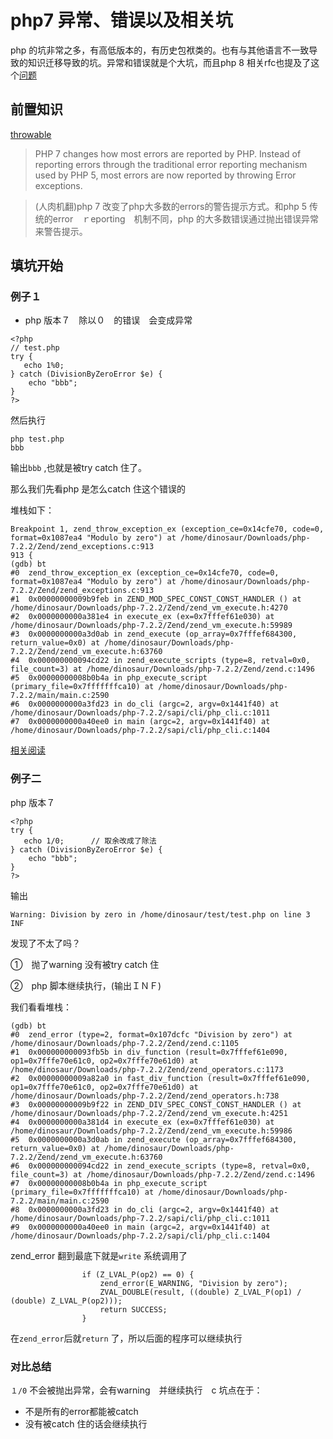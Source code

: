 # php7 异常、错误以及相关坑

php 的坑非常之多，有高低版本的，有历史包袱类的。也有与其他语言不一致导致的知识迁移导致的坑。异常和错误就是个大坑，而且php 8 相关rfc也提及了这个[问题](https://wiki.php.net/rfc/consistent_type_errors)

## 前置知识

 [throwable](https://www.php.net/manual/en/language.errors.php7.php)
> PHP 7 changes how most errors are reported by PHP. Instead of reporting errors through the traditional error reporting mechanism used by PHP 5, most errors are now reported by throwing Error exceptions.

>(人肉机翻)php 7 改变了php大多数的errors的警告提示方式。和php 5 传统的error　ｒeporting　机制不同，php 的大多数错误通过抛出错误异常来警告提示。


## 填坑开始
### 例子１　
-  php 版本７　除以０　的错误　会变成异常
```
<?php
// test.php
try {
   echo 1%0;
} catch (DivisionByZeroError $e) {
    echo "bbb";
}
?>
```
然后执行
```
php test.php 
bbb
```
输出`bbb` ,也就是被try catch 住了。

那么我们先看php 是怎么catch 住这个错误的

堆栈如下：
```
Breakpoint 1, zend_throw_exception_ex (exception_ce=0x14cfe70, code=0, format=0x1087ea4 "Modulo by zero") at /home/dinosaur/Downloads/php-7.2.2/Zend/zend_exceptions.c:913
913	{
(gdb) bt
#0  zend_throw_exception_ex (exception_ce=0x14cfe70, code=0, format=0x1087ea4 "Modulo by zero") at /home/dinosaur/Downloads/php-7.2.2/Zend/zend_exceptions.c:913
#1  0x00000000009b9feb in ZEND_MOD_SPEC_CONST_CONST_HANDLER () at /home/dinosaur/Downloads/php-7.2.2/Zend/zend_vm_execute.h:4270
#2  0x0000000000a381e4 in execute_ex (ex=0x7fffef61e030) at /home/dinosaur/Downloads/php-7.2.2/Zend/zend_vm_execute.h:59989
#3  0x0000000000a3d0ab in zend_execute (op_array=0x7fffef684300, return_value=0x0) at /home/dinosaur/Downloads/php-7.2.2/Zend/zend_vm_execute.h:63760
#4  0x000000000094cd22 in zend_execute_scripts (type=8, retval=0x0, file_count=3) at /home/dinosaur/Downloads/php-7.2.2/Zend/zend.c:1496
#5  0x00000000008b0b4a in php_execute_script (primary_file=0x7fffffffca10) at /home/dinosaur/Downloads/php-7.2.2/main/main.c:2590
#6  0x0000000000a3fd23 in do_cli (argc=2, argv=0x1441f40) at /home/dinosaur/Downloads/php-7.2.2/sapi/cli/php_cli.c:1011
#7  0x0000000000a40ee0 in main (argc=2, argv=0x1441f40) at /home/dinosaur/Downloads/php-7.2.2/sapi/cli/php_cli.c:1404
```
[相关阅读](https://www.kancloud.cn/nickbai/php7/363302)

### 例子二
php 版本７

```
<?php
try {
   echo 1/0;      // 取余改成了除法
} catch (DivisionByZeroError $e) {
    echo "bbb";
}
?>
```

输出
```
Warning: Division by zero in /home/dinosaur/test/test.php on line 3
INF
```
发现了不太了吗？

①　抛了warning 没有被try catch 住

②　php 脚本继续执行，(输出ＩＮＦ)

我们看看堆栈：
```
(gdb) bt
#0  zend_error (type=2, format=0x107dcfc "Division by zero") at /home/dinosaur/Downloads/php-7.2.2/Zend/zend.c:1105
#1  0x000000000093fb5b in div_function (result=0x7fffef61e090, op1=0x7fffe70e61c0, op2=0x7fffe70e61d0) at /home/dinosaur/Downloads/php-7.2.2/Zend/zend_operators.c:1173
#2  0x00000000009a82a0 in fast_div_function (result=0x7fffef61e090, op1=0x7fffe70e61c0, op2=0x7fffe70e61d0) at /home/dinosaur/Downloads/php-7.2.2/Zend/zend_operators.h:738
#3  0x00000000009b9f22 in ZEND_DIV_SPEC_CONST_CONST_HANDLER () at /home/dinosaur/Downloads/php-7.2.2/Zend/zend_vm_execute.h:4251
#4  0x0000000000a381d4 in execute_ex (ex=0x7fffef61e030) at /home/dinosaur/Downloads/php-7.2.2/Zend/zend_vm_execute.h:59986
#5  0x0000000000a3d0ab in zend_execute (op_array=0x7fffef684300, return_value=0x0) at /home/dinosaur/Downloads/php-7.2.2/Zend/zend_vm_execute.h:63760
#6  0x000000000094cd22 in zend_execute_scripts (type=8, retval=0x0, file_count=3) at /home/dinosaur/Downloads/php-7.2.2/Zend/zend.c:1496
#7  0x00000000008b0b4a in php_execute_script (primary_file=0x7fffffffca10) at /home/dinosaur/Downloads/php-7.2.2/main/main.c:2590
#8  0x0000000000a3fd23 in do_cli (argc=2, argv=0x1441f40) at /home/dinosaur/Downloads/php-7.2.2/sapi/cli/php_cli.c:1011
#9  0x0000000000a40ee0 in main (argc=2, argv=0x1441f40) at /home/dinosaur/Downloads/php-7.2.2/sapi/cli/php_cli.c:1404

```

zend_error 翻到最底下就是`write` 系统调用了

```
				if (Z_LVAL_P(op2) == 0) {
					zend_error(E_WARNING, "Division by zero");
					ZVAL_DOUBLE(result, ((double) Z_LVAL_P(op1) / (double) Z_LVAL_P(op2)));
					return SUCCESS;
                }
```

在`zend_error`后就`return` 了，所以后面的程序可以继续执行


### 对比总结

`１/0` 不会被抛出异常，会有warning　并继续执行　c
坑点在于：
- 不是所有的error都能被catch
- 没有被catch 住的话会继续执行